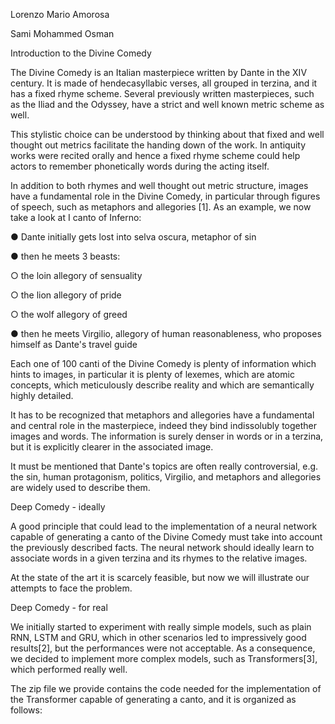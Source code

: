 Lorenzo Mario Amorosa

Sami Mohammed Osman

Introduction to the Divine Comedy

The Divine Comedy is an Italian masterpiece written by Dante in the XIV century. It is made of hendecasyllabic verses, all grouped in terzina, and it has a fixed rhyme scheme. Several previously written masterpieces, such as the Iliad and the Odyssey, have a strict and well known metric scheme as well.

This stylistic choice can be understood by thinking about that fixed and well thought out metrics facilitate the handing down of the work. In antiquity works were recited orally and hence a fixed rhyme scheme could help actors to remember phonetically words during the acting itself.

In addition to both rhymes and well thought out metric structure, images have a fundamental role in the Divine Comedy, in particular through figures of speech, such as metaphors and allegories [1]. As an example, we now take a look at I canto of Inferno:

● Dante initially gets lost into selva oscura, metaphor of sin

● then he meets 3 beasts:

○ the loin allegory of sensuality

○ the lion allegory of pride

○ the wolf allegory of greed

● then he meets Virgilio, allegory of human reasonableness, who proposes himself as Dante's travel guide

Each one of 100 canti of the Divine Comedy is plenty of information which hints to images, in particular it is plenty of lexemes, which are atomic concepts, which meticulously describe reality and which are semantically highly detailed.

It has to be recognized that metaphors and allegories have a fundamental and central role in the masterpiece, indeed they bind indissolubly together images and words. The information is surely denser in words or in a terzina, but it is explicitly clearer in the associated image.

It must be mentioned that Dante's topics are often really controversial, e.g. the sin, human protagonism, politics, Virgilio, and metaphors and allegories are widely used to describe them.

Deep Comedy - ideally

A good principle that could lead to the implementation of a neural network capable of generating a canto of the Divine Comedy must take into account the previously described facts. The neural network should ideally learn to associate words in a given terzina and its rhymes to the relative images.

At the state of the art it is scarcely feasible, but now we will illustrate our attempts to face the problem.

Deep Comedy - for real

We initially started to experiment with really simple models, such as plain RNN, LSTM and GRU, which in other scenarios led to impressively good results[2], but the performances were not acceptable. As a consequence, we decided to implement more complex models, such as Transformers[3], which performed really well.

The zip file we provide contains the code needed for the implementation of the Transformer capable of generating a canto, and it is organized as follows:
